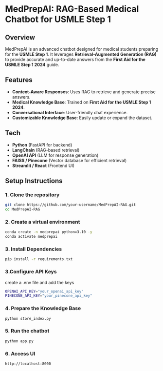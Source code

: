 # MedPrepAI: RAG-Based Medical Chatbot for USMLE Step 1

## Overview

MedPrepAI is an advanced chatbot designed for medical students preparing for the **USMLE Step 1**. It leverages **Retrieval-Augmented Generation (RAG)** to provide accurate and up-to-date answers from the **First Aid for the USMLE Step 1 2024** guide. 

## Features

- **Context-Aware Responses**: Uses RAG to retrieve and generate precise answers.
- **Medical Knowledge Base**: Trained on **First Aid for the USMLE Step 1 2024**.
- **Conversational Interface**: User-friendly chat experience.
- **Customizable Knowledge Base**: Easily update or expand the dataset.

## Tech

- **Python** (FastAPI for backend)
- **LangChain** (RAG-based retrieval)
- **OpenAI API** (LLM for response generation)
- **FAISS / Pinecone** (Vector database for efficient retrieval)
- **Streamlit / React** (Frontend UI)

## Setup Instructions

### 1. Clone the repository

```bash
git clone https://github.com/your-username/MedPrepAI-RAG.git
cd MedPrepAI-RAG
```
### 2. Create a virtual environment
``` bash
conda create -n medprepai python=3.10 -y
conda activate medprepai

```
### 3. Install Dependencies
```bash
pip install -r requirements.txt
```

### 3.Configure API Keys
create a .env file and add the keys
```bash 
OPENAI_API_KEY="your_openai_api_key"
PINECONE_API_KEY="your_pinecone_api_key"
```
### 4. Prepare the Knowledge Base
```bash
python store_index.py

```

### 5. Run the chatbot
```bash
python app.py

```
### 6. Access UI
```bash
http://localhost:8000
```
